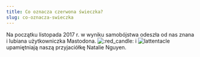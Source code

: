 ```yaml
---
title: Co oznacza czerwona świeczka?
slug: co-oznacza-swieczka
---
```


Na początku listopada 2017 r. w wyniku samobójstwa odeszła od nas znana i lubiana użytkowniczka Mastodona. ![:red_candle:](/images/red_candle_sm.png) i ![lattentacle](/images/lattentacle_sm.png) upamiętniają naszą przyjaciółkę Natalie Nguyen.
